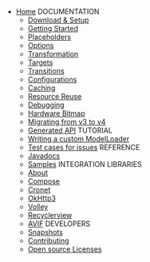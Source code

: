 - [Home](Home.md)
DOCUMENTATION
  - [Download & Setup](Download_Setup.md)
  - [Getting Started](Getting_Started.md)
  - [Placeholders](Placeholders.md)
  - [Options](Options.md)
  - [Transformation](Transformation.md)
  - [Targets](Targets.md)
  - [Transitions](Transitions.md)
  - [Configurations](Configurations.md)
  - [Caching](Caching.md)
  - [Resource Reuse](Resource_Reuse.md)
  - [Debugging](Debugging.md)
  - [Hardware Bitmap](Hardware_Bitmap.md)
  - [Migrating from v3 to v4](Migrating_from_v3_to_v4.md)
  - [Generated API](Generated_API.md)
TUTORIAL
  - [Writing a custom ModelLoader](Writing_a_custom_ModelLoader.md)
  - [Test cases for issues](Test_cases_for_issues.md)
REFERENCE
  - [Javadocs](Javadocs.md)
  - [Samples](Samples.md)
INTEGRATION LIBRARIES
  - [About](About.md)
  - [Compose](Compose.md)
  - [Cronet](Cronet.md)
  - [OkHttp3](OkHttp3.md)
  - [Volley](Volley.md)
  - [Recyclerview](Recyclerview.md)
  - [AVIF](AVIF.md)
DEVELOPERS
  - [Snapshots](Snapshots.md)
  - [Contributing](Contributing.md)
  - [Open source Licenses](Open_source_licenses.md)
